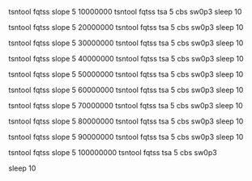 

tsntool fqtss slope 5 10000000
tsntool fqtss tsa 5 cbs sw0p3
sleep 10

tsntool fqtss slope 5 20000000
tsntool fqtss tsa 5 cbs sw0p3
sleep 10

tsntool fqtss slope 5 30000000
tsntool fqtss tsa 5 cbs sw0p3
sleep 10

tsntool fqtss slope 5 40000000
tsntool fqtss tsa 5 cbs sw0p3
sleep 10

tsntool fqtss slope 5 50000000
tsntool fqtss tsa 5 cbs sw0p3
sleep 10

tsntool fqtss slope 5 60000000
tsntool fqtss tsa 5 cbs sw0p3
sleep 10

tsntool fqtss slope 5 70000000
tsntool fqtss tsa 5 cbs sw0p3
sleep 10


tsntool fqtss slope 5 80000000
tsntool fqtss tsa 5 cbs sw0p3
sleep 10

tsntool fqtss slope 5 90000000
tsntool fqtss tsa 5 cbs sw0p3
sleep 10

tsntool fqtss slope 5 100000000
tsntool fqtss tsa 5 cbs sw0p3

sleep 10